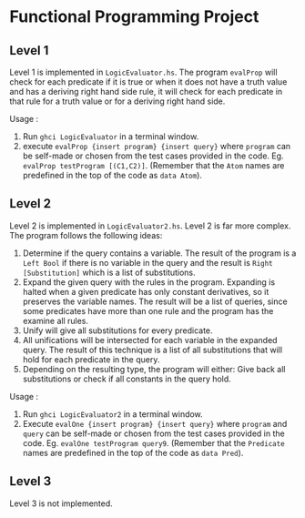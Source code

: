 # Functional Programming Project


## Level 1
Level 1 is implemented in `LogicEvaluator.hs`. The program `evalProp` will check for each predicate if it is true or when it does not have a truth value and has a deriving right hand side rule, it will check for each predicate in that rule for a truth value or for a deriving right hand side.

Usage :

1. Run `ghci LogicEvaluator` in a terminal window.
2. execute `evalProp {insert program} {insert query}` where `program` can be self-made or chosen from the test cases provided in the code. Eg. `evalProp testProgram [(C1,C2)]`. (Remember that the `Atom` names are predefined in the top of the code as `data Atom`).

## Level 2

Level 2 is implemented in `LogicEvaluator2.hs`. Level 2 is far more complex. The program follows the following ideas:

1. Determine if the query contains a variable. The result of the program is a `Left Bool` if there is no variable in the query and the result is `Right [Substitution]` which is a list of substitutions.
2. Expand the given query with the rules in the program. Expanding is halted when a given predicate has only constant derivatives, so it preserves the variable names. The result will be a list of queries, since some predicates have more than one rule and the program has the examine all rules.
3. Unify will give all substitutions for every predicate.
4. All unifications will be intersected for each variable in the expanded query. The result of this technique is a list of all substitutions that will hold for each predicate in the query.
5. Depending on the resulting type, the program will either: Give back all substitutions or check if all constants in the query hold.

Usage :

1. Run `ghci LogicEvaluator2` in a terminal window.
2. Execute `evalOne {insert program} {insert query}` where `program` and `query` can be self-made or chosen from the test cases provided in the code. Eg. `evalOne testProgram query9`. (Remember that the `Predicate` names are predefined in the top of the code as `data Pred`).

## Level 3
Level 3 is not implemented.
